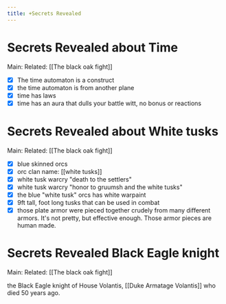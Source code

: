 ---title: +Secrets Revealed---
# Secrets Revealed about Time 
Main:
Related: [[The black oak fight]]

- [x] The time automaton is a construct 
- [x] the time automaton is from another plane
- [x] time has laws
- [x] time has an aura that dulls your battle witt, no bonus or reactions

# Secrets Revealed about White tusks
Main:
Related: [[The black oak fight]]

- [x] blue skinned orcs
- [x] orc clan name: [[white tusks]]
- [x] white tusk warcry "death to the settlers"
- [x] white tusk warcry "honor to gruumsh and the white tusks"
- [x] the blue "white tusk" orcs has white warpaint
- [x] 9ft tall, foot long tusks that can be used in combat
- [x] those plate armor were pieced together crudely from many different armors. It's not pretty, but effective enough. Those armor pieces are human made.

# Secrets Revealed Black Eagle knight
Main:
Related: [[The black oak fight]]

the Black Eagle knight of House Volantis, [[Duke Armatage Volantis]] who died 50 years ago.
